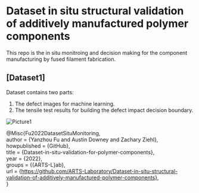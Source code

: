 # Dataset in situ structural validation of additively manufactured polymer components

This repo is the in situ monitroing and decision making for the component manufacturing by fused filament fabrication.

## [Dataset1]
Dataset contains two parts:
1. The defect images for machine learning.
2. The tensile test results for building the defect impact decision boundary. 

![Picture1](https://user-images.githubusercontent.com/48246423/181368804-fdca520e-94ce-4fc9-8c4e-db4f4474af1d.png)

@Misc{Fu2022DatasetSituMonitoring,  
author = {Yanzhou Fu and Austin Downey and Zachary Ziehl},  
howpublished = {GitHub},  
title = {Dataset-in-situ-validation-for-polymer-components},  
year = {2022},  
groups = {{ARTS-L}ab},  
url = {https://github.com/ARTS-Laboratory/Dataset-in-situ-structural-validation-of-additively-manufactured-polymer-components},  
}
